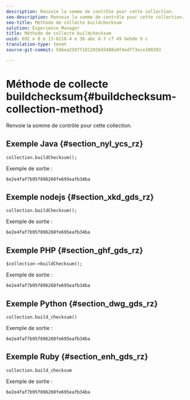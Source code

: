 ```yaml
---
description: Renvoie la somme de contrôle pour cette collection.
seo-description: Renvoie la somme de contrôle pour cette collection.
seo-title: Méthode de collecte buildchecksum
solution: Experience Manager
title: Méthode de collecte buildchecksum
uuid: 692 e 8 e 13-6218-4 e 38-abc 8-7 cf 49 bebde 9 c
translation-type: tm+mt
source-git-commit: 566ea2587f101202045488e9f4edf73ece100293

---
```



# Méthode de collecte buildchecksum{#buildchecksum-collection-method}

Renvoie la somme de contrôle pour cette collection.

## Exemple Java {#section_nyl_ycs_rz}

```
collection.buildChecksum(); 
```

Exemple de sortie :

```
6e2e4faf7b95f896260fe695eafb34ba 
```

## Exemple nodejs {#section_xkd_gds_rz}

```
collection.buildChecksum(); 
```

Exemple de sortie :

```
6e2e4faf7b95f896260fe695eafb34ba 
```

## Exemple PHP {#section_ghf_gds_rz}

```
$collection->buildChecksum(); 
```

Exemple de sortie :

```
6e2e4faf7b95f896260fe695eafb34ba 
```

## Exemple Python {#section_dwg_gds_rz}

```
collection.build_checksum() 
```

Exemple de sortie :

```
6e2e4faf7b95f896260fe695eafb34ba 
```

## Exemple Ruby {#section_enh_gds_rz}

```
collection.build_checksum
```

Exemple de sortie :

```
6e2e4faf7b95f896260fe695eafb34ba 
```

